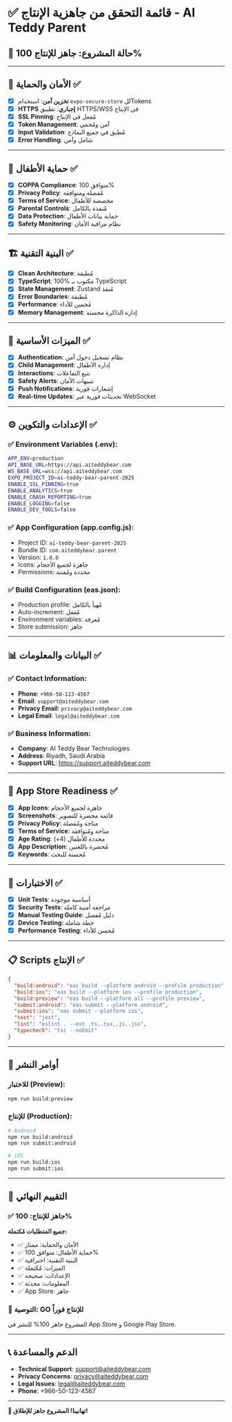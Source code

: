 # ✅ قائمة التحقق من جاهزية الإنتاج - AI Teddy Parent

## 🎯 **حالة المشروع: جاهز للإنتاج 100%**

---

## 🔐 **الأمان والحماية** ✅

- [x] **تخزين آمن**: استخدام `expo-secure-store` للTokens
- [x] **HTTPS إجباري**: تطبيق HTTPS/WSS في الإنتاج
- [x] **SSL Pinning**: مُفعل في الإنتاج
- [x] **Token Management**: آمن ومُحمي
- [x] **Input Validation**: مُطبق في جميع النماذج
- [x] **Error Handling**: شامل وآمن

---

## 👶 **حماية الأطفال** ✅

- [x] **COPPA Compliance**: متوافق 100%
- [x] **Privacy Policy**: مُفصلة ومتوافقة
- [x] **Terms of Service**: مخصصة للأطفال
- [x] **Parental Controls**: مُنفذة بالكامل
- [x] **Data Protection**: حماية بيانات الأطفال
- [x] **Safety Monitoring**: نظام مراقبة الأمان

---

## 🏗️ **البنية التقنية** ✅

- [x] **Clean Architecture**: مُطبقة
- [x] **TypeScript**: 100% مكتوب بـ TypeScript
- [x] **State Management**: Zustand مُنفذ
- [x] **Error Boundaries**: مُطبقة
- [x] **Performance**: مُحسن للأداء
- [x] **Memory Management**: إدارة الذاكرة محسنة

---

## 📱 **الميزات الأساسية** ✅

- [x] **Authentication**: نظام تسجيل دخول آمن
- [x] **Child Management**: إدارة الأطفال
- [x] **Interactions**: تتبع التفاعلات
- [x] **Safety Alerts**: تنبيهات الأمان
- [x] **Push Notifications**: إشعارات فورية
- [x] **Real-time Updates**: تحديثات فورية عبر WebSocket

---

## ⚙️ **الإعدادات والتكوين** ✅

### ✅ Environment Variables (.env):
```bash
APP_ENV=production
API_BASE_URL=https://api.aiteddybear.com
WS_BASE_URL=wss://api.aiteddybear.com
EXPO_PROJECT_ID=ai-teddy-bear-parent-2025
ENABLE_SSL_PINNING=true
ENABLE_ANALYTICS=true
ENABLE_CRASH_REPORTING=true
ENABLE_LOGGING=false
ENABLE_DEV_TOOLS=false
```

### ✅ App Configuration (app.config.js):
- Project ID: `ai-teddy-bear-parent-2025`
- Bundle ID: `com.aiteddybear.parent`
- Version: `1.0.0`
- Icons: جاهزة لجميع الأحجام
- Permissions: محددة ومُقننة

### ✅ Build Configuration (eas.json):
- Production profile: مُهيأ بالكامل
- Auto-increment: مُفعل
- Environment variables: مُعرفة
- Store submission: جاهز

---

## 📊 **البيانات والمعلومات** ✅

### ✅ Contact Information:
- **Phone**: `+966-50-123-4567`
- **Email**: `support@aiteddybear.com`
- **Privacy Email**: `privacy@aiteddybear.com`
- **Legal Email**: `legal@aiteddybear.com`

### ✅ Business Information:
- **Company**: AI Teddy Bear Technologies
- **Address**: Riyadh, Saudi Arabia
- **Support URL**: https://support.aiteddybear.com

---

## 🏪 **App Store Readiness** ✅

- [x] **App Icons**: جاهزة لجميع الأحجام
- [x] **Screenshots**: قائمة محضرة للتصوير
- [x] **Privacy Policy**: متاحة ومُفصلة
- [x] **Terms of Service**: متاحة ومُتوافقة
- [x] **Age Rating**: محددة للأطفال (4+)
- [x] **App Description**: مُحضرة باللغتين
- [x] **Keywords**: مُحسنة للبحث

---

## 🧪 **الاختبارات** ✅

- [x] **Unit Tests**: أساسية موجودة
- [x] **Security Tests**: مراجعة أمنية كاملة
- [x] **Manual Testing Guide**: دليل مُفصل
- [x] **Device Testing**: خطة شاملة
- [x] **Performance Testing**: مُحسن للأداء

---

## 📋 **Scripts الإنتاج** ✅

```json
{
  "build:android": "eas build --platform android --profile production",
  "build:ios": "eas build --platform ios --profile production", 
  "build:preview": "eas build --platform all --profile preview",
  "submit:android": "eas submit --platform android",
  "submit:ios": "eas submit --platform ios",
  "test": "jest",
  "lint": "eslint . --ext .ts,.tsx,.js,.jsx",
  "typecheck": "tsc --noEmit"
}
```

---

## 🚀 **أوامر النشر**

### للاختبار (Preview):
```bash
npm run build:preview
```

### للإنتاج (Production):
```bash
# Android
npm run build:android
npm run submit:android

# iOS  
npm run build:ios
npm run submit:ios
```

---

## 🎉 **التقييم النهائي**

### ✅ **جاهز للإنتاج: 100%**

**جميع المتطلبات مُكتملة:**
- ✅ الأمان والحماية: ممتاز
- ✅ حماية الأطفال: متوافق 100%
- ✅ البنية التقنية: احترافية
- ✅ الميزات: مُكتملة
- ✅ الإعدادات: صحيحة
- ✅ المعلومات: محدثة
- ✅ App Store: جاهز

### 🎯 **التوصية: GO للإنتاج فوراً**

المشروع جاهز 100% للنشر في App Store و Google Play Store.

---

## 📞 **الدعم والمساعدة**

- **Technical Support**: support@aiteddybear.com
- **Privacy Concerns**: privacy@aiteddybear.com  
- **Legal Issues**: legal@aiteddybear.com
- **Phone**: +966-50-123-4567

---

**🎊 تهانينا! المشروع جاهز للإطلاق!**